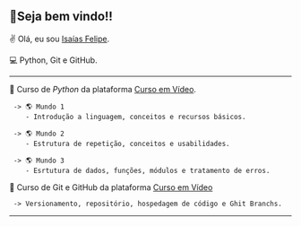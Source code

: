 ## 🎉Seja bem vindo!!
✌️ Olá, eu sou [Isaías Felipe](https://www.instagram.com/isaias_flp/).

💻 Python, Git e GitHub.

---------------------------------
💾 Curso de *Python* da plataforma [Curso em Vídeo](https://www.cursoemvideo.com/).

     -> 🌎 Mundo 1
        - Introdução a linguagem, conceitos e recursos básicos.
  
     -> 🌎 Mundo 2
        - Estrutura de repetição, conceitos e usabilidades.
  
     -> 🌎 Mundo 3
        - Esrtutura de dados, funções, módulos e tratamento de erros.

💾 Curso de Git e GitHub da plataforma [Curso em Vídeo](https://www.cursoemvideo.com/)

     -> Versionamento, repositório, hospedagem de código e Ghit Branchs.
---------------------------------
